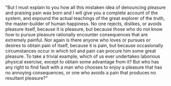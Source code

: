 "But I must explain to you how all this mistaken idea of denouncing pleasure and praising 
pain was born and I will give you a complete account of the system, and expound the actual 
teachings of the great explorer of the truth, the master-builder of human happiness. No 
one rejects, dislikes, or avoids pleasure itself, because it is pleasure, but because 
those who do not know how to pursue pleasure rationally encounter consequences that are 
extremely painful. Nor again is there anyone who loves or pursues or desires to obtain 
pain of itself, because it is pain, but because occasionally circumstances occur in which
 toil and pain can procure him some great pleasure. To take a trivial example, which of us 
 ever undertakes laborious physical exercise, except to obtain some advantage from it? But
  who has any right to find fault with a man who chooses to enjoy a pleasure that has no 
  annoying consequences, or one who avoids a pain that produces no resultant pleasure?"